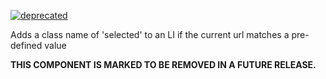 [![deprecated](http://hughsk.github.io/stability-badges/dist/deprecated.svg)](http://github.com/hughsk/stability-badges)

Adds a class name of 'selected' to an LI if the current url matches a pre-defined value

**THIS COMPONENT IS MARKED TO BE REMOVED IN A FUTURE RELEASE.**